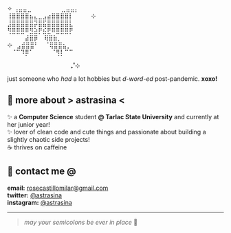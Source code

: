 ✧
 ⢠⣤⣤⣀ ⠀⠀⠀⠀⠀⠀ ⣀⣤⣤⡄  
⢸⣿⣿⣿⣿⣦⣄⣀⣠⣴⣿⣿⣿⣿⡇⠀⠀⠀⠀⊹  
⣸⣿⣿⣿⣿⣿⡽⣿⣯⣿⣿⣿⣿⣿⣇  
⢻⣿⣿⣿⠿⣻⣵⡟⣮⣟⠿⣿⣿⣿⡟  
⠀⠀⠀⠀⣼⣿⡿ ⠀⢿⣿⣷⡀  
⊹⠀⣠⣾⣿⣿⠃ ⠀⠈⢿⣿⣿⣦⡀  
⠀⠈⠉⠹⡿⠁⠀⠀⠀⠀⠈⢻⡇⠉⠉  

⠀⠀⠀⠀⠀⠀⠀⠀⠀⠀⠀⠀⠀⠀ ₊˚⊹

just someone who *had* a lot hobbies but *d-word-ed* post-pandemic. **xoxo!**

## 🎀 more about > astrasina <

✨ a **Computer Science** student **@ Tarlac State University** and currently at her junior year!  
✨ lover of clean code and cute things and passionate about building a slightly chaotic side projects!  
☕ thrives on caffeine 

## 💌 contact me @

**email:** [rosecastillomilar@gmail.com](mailto:rosecastillomilar@gmail.com)  
**twitter:** [@astrasina](https://twitter.com/astrasina)  
**instagram:** [@astrasina](https://instagram.com/astrasina)  


---

> *may your semicolons be ever in place* 💖
